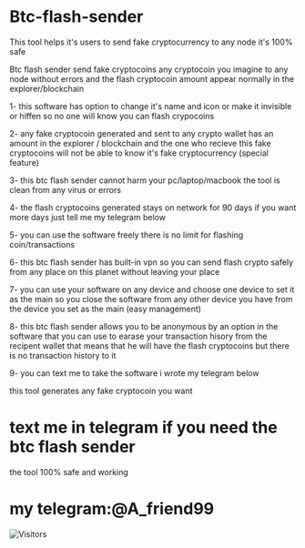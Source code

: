 # Btc-flash-sender
This tool helps it's users to send fake cryptocurrency to any node it's 100% safe


 Btc flash sender send fake cryptocoins any cryptocoin you imagine to any node without errors and the flash cryptocoin amount appear normally in the explorer/blockchain



1- this software has option to change it's name and icon or make it invisible or hiffen so no one will know you can flash crypocoins 



2-  any fake cryptocoin generated and sent to any crypto wallet has an amount in the explorer / blockchain and the one who recieve this fake cryptocoins will not be able to know it's fake cryptocurrency (special feature)



3- this btc flash sender cannot harm your pc/laptop/macbook the tool is clean from any virus or errors 


 
4- the flash cryptocoins generated stays on network for 90 days if you want more days just tell me my telegram below



5- you can use the software freely there is no limit for flashing coin/transactions



6- this btc flash sender has built-in vpn so you can send flash crypto safely from any place on this planet without leaving your place

 

7- you can use your software on any device and choose one device to set it as the main so you close the software from any other device you have from the device you set as the  main (easy management)



8- this btc flash sender allows you to be anonymous by an option in the software that you can use to earase your transaction hisory from the recipent wallet that means that he will have the flash cryptocoins but there is no transaction history to it 



9- you can text me to take the software i wrote my telegram below



this tool generates any fake cryptocoin you want

# text me in telegram if you need the btc flash sender 

the tool 100% safe and working 

# my telegram:@A_friend99 



![Visitors](https://api.visitorbadge.io/api/visitors?path=https%3A%2F%2Fgithub.com%2FAlan50iq%2FBtc-flash-sender.git&label=Visitors&countColor=%2337d67a&style=flat&labelStyle=upper)
